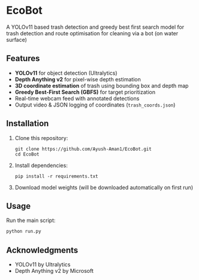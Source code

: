 # EcoBot
A YOLOv11 based trash detection and greedy best first search model for trash detection and route optimisation for cleaning via a bot (on water surface) 

## Features

-  **YOLOv11** for object detection (Ultralytics)
-  **Depth Anything v2** for pixel-wise depth estimation
-  **3D coordinate estimation** of trash using bounding box and depth map
-  **Greedy Best-First Search (GBFS)** for target prioritization
-  Real-time webcam feed with annotated detections
-  Output video & JSON logging of coordinates (`trash_coords.json`)

## Installation

1. Clone this repository:
   ```
   git clone https://github.com/Ayush-Aman1/EcoBot.git
   cd EcoBot
   ```

2. Install dependencies:
   ```
   pip install -r requirements.txt
   ```

3. Download model weights (will be downloaded automatically on first run)

## Usage

Run the main script:

```bash
python run.py
```

## Acknowledgments

- YOLOv11 by Ultralytics
- Depth Anything v2 by Microsoft 
